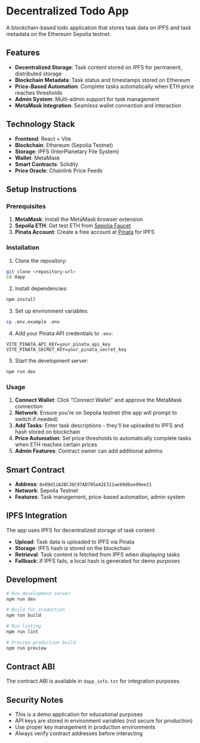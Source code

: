 # Decentralized Todo App

A blockchain-based todo application that stores task data on IPFS and task metadata on the Ethereum Sepolia testnet.

## Features

- **Decentralized Storage**: Task content stored on IPFS for permanent, distributed storage
- **Blockchain Metadata**: Task status and timestamps stored on Ethereum
- **Price-Based Automation**: Complete tasks automatically when ETH price reaches thresholds
- **Admin System**: Multi-admin support for task management
- **MetaMask Integration**: Seamless wallet connection and interaction

## Technology Stack

- **Frontend**: React + Vite
- **Blockchain**: Ethereum (Sepolia Testnet)
- **Storage**: IPFS (InterPlanetary File System)
- **Wallet**: MetaMask
- **Smart Contracts**: Solidity
- **Price Oracle**: Chainlink Price Feeds

## Setup Instructions

### Prerequisites

1. **MetaMask**: Install the MetaMask browser extension
2. **Sepolia ETH**: Get test ETH from [Sepolia Faucet](https://sepoliafaucet.com/)
3. **Pinata Account**: Create a free account at [Pinata](https://pinata.cloud) for IPFS

### Installation

1. Clone the repository:
```bash
git clone <repository-url>
cd dapp
```

2. Install dependencies:
```bash
npm install
```

3. Set up environment variables:
```bash
cp .env.example .env
```

4. Add your Pinata API credentials to `.env`:
```
VITE_PINATA_API_KEY=your_pinata_api_key
VITE_PINATA_SECRET_KEY=your_pinata_secret_key
```

5. Start the development server:
```bash
npm run dev
```

### Usage

1. **Connect Wallet**: Click "Connect Wallet" and approve the MetaMask connection
2. **Network**: Ensure you're on Sepolia testnet (the app will prompt to switch if needed)
3. **Add Tasks**: Enter task descriptions - they'll be uploaded to IPFS and hash stored on blockchain
4. **Price Automation**: Set price thresholds to automatically complete tasks when ETH reaches certain prices
5. **Admin Features**: Contract owner can add additional admins

## Smart Contract

- **Address**: `0x09d11A2BC39C97AD705eA2E312aeb9d6ae99ee21`
- **Network**: Sepolia Testnet
- **Features**: Task management, price-based automation, admin system

## IPFS Integration

The app uses IPFS for decentralized storage of task content:

- **Upload**: Task data is uploaded to IPFS via Pinata
- **Storage**: IPFS hash is stored on the blockchain
- **Retrieval**: Task content is fetched from IPFS when displaying tasks
- **Fallback**: If IPFS fails, a local hash is generated for demo purposes

## Development

```bash
# Run development server
npm run dev

# Build for production
npm run build

# Run linting
npm run lint

# Preview production build
npm run preview
```

## Contract ABI

The contract ABI is available in `dapp_info.txt` for integration purposes.

## Security Notes

- This is a demo application for educational purposes
- API keys are stored in environment variables (not secure for production)
- Use proper key management in production environments
- Always verify contract addresses before interacting